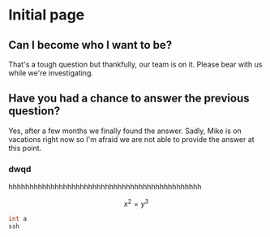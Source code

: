 # Initial page

## Can I become who I want to be?

That's a tough question but thankfully, our team is on it. Please bear with us while we're investigating.

## Have you had a chance to answer the previous question?

Yes, after a few months we finally found the answer. Sadly, Mike is on vacations right now so I'm afraid we are not able to provide the answer at this point.

### dwqd

hhhhhhhhhhhhhhhhhhhhhhhhhhhhhhhhhhhhhhhhhhhhhh



$$
x^2=y^3
$$

```cpp
int a
ssh
```




